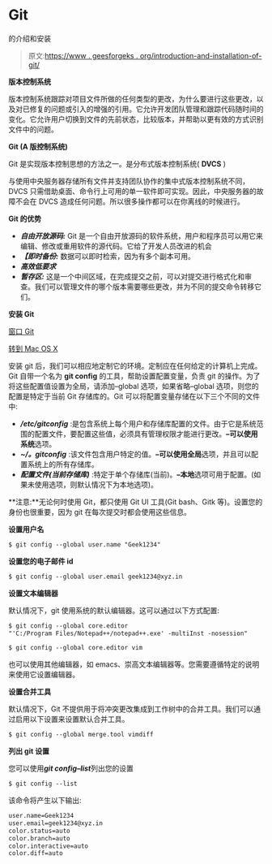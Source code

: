 # Git

的介绍和安装

> 原文:[https://www . geesforgeks . org/introduction-and-installation-of-git/](https://www.geeksforgeeks.org/introduction-and-installation-of-git/)

**版本控制系统**

版本控制系统跟踪对项目文件所做的任何类型的更改，为什么要进行这些更改，以及对已修复的问题或引入的增强的引用。它允许开发团队管理和跟踪代码随时间的变化。它允许用户切换到文件的先前状态，比较版本，并帮助以更有效的方式识别文件中的问题。

**Git (A 版控制系统)**

Git 是实现版本控制思想的方法之一。是分布式版本控制系统( **DVCS** )

与使用中央服务器存储所有文件并支持团队协作的集中式版本控制系统不同，DVCS 只需借助桌面、命令行上可用的单一软件即可实现。因此，中央服务器的故障不会在 DVCS 造成任何问题。所以很多操作都可以在你离线的时候进行。

**Git 的优势**

*   ***自由开放源码:*** Git 是一个自由开放源码的软件系统，用户和程序员可以用它来编辑、修改或重用软件的源代码。它给了开发人员改进的机会
*   ***【即时备份:*** 数据可以即时检索，因为有多个副本可用。
*   ***高效低要求***
*   ***暂存区:*** 这是一个中间区域，在完成提交之前，可以对提交进行格式化和审查。我们可以管理文件的哪个版本需要哪些更改，并为不同的提交命令转移它们。

**安装 Git**

[窗口 Git](https://git-scm.com/download/win)

[转到 Mac OS X](https://git-scm.com/download/mac)

安装 git 后，我们可以相应地定制它的环境。定制应在任何给定的计算机上完成。Git 自带一个名为 **git config** 的工具，帮助设置配置变量，负责 git 的操作。为了将这些配置值设置为全局，请添加–global 选项，如果省略–global 选项，则您的配置是特定于当前 Git 存储库的。Git 可以将配置变量存储在以下三个不同的文件中:

*   ***/etc/gitconfig*** :是包含系统上每个用户和存储库配置的文件。由于它是系统范围的配置文件，要配置这些值，必须具有管理权限才能进行更改。**–可以使用系统**选项。
*   ***~/。gitconfig*** :该文件包含用户特定的值。**–可以使用全局**选项，并且可以配置系统上的所有存储库。
*   ***配置文件(当前存储库)*** :特定于单个存储库(当前)。**–本地**选项可用于配置。(如果未使用选项，则默认情况下为本地选项)。

**注意:**无论何时使用 Git，都只使用 Git UI 工具(Git bash、Gitk 等)。设置您的身份也很重要，因为 git 在每次提交时都会使用这些信息。

**设置用户名**

```html
$ git config --global user.name "Geek1234"
```

**设置您的电子邮件 id**

```html
$ git config --global user.email geek1234@xyz.in
```

**设置文本编辑器**

默认情况下，git 使用系统的默认编辑器。这可以通过以下方式配置:

```html
$ git config --global core.editor 
"'C:/Program Files/Notepad++/notepad++.exe' -multiInst -nosession" 
```

```html
$ git config --global core.editor vim
```

也可以使用其他编辑器，如 emacs、崇高文本编辑器等。您需要遵循特定的说明来使用它设置编辑器。

**设置合并工具**

默认情况下，Git 不提供用于将冲突更改集成到工作树中的合并工具。我们可以通过启用以下设置来设置默认合并工具。

```html
$ git config --global merge.tool vimdiff 
```

**列出 git 设置**

您可以使用***git config–list***列出您的设置

```html
$ git config --list
```

该命令将产生以下输出:

```html
user.name=Geek1234
user.email=geek1234@xyz.in
color.status=auto
color.branch=auto
color.interactive=auto
color.diff=auto
```